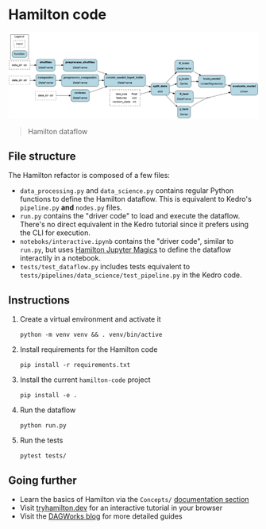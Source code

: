 # Hamilton code

![](src/hamilton_code/all_functions.png)
> Hamilton dataflow

## File structure
The Hamilton refactor is composed of a few files:
- `data_processing.py` and `data_science.py` contains regular Python functions to define the Hamilton dataflow. This is equivalent to Kedro's `pipeline.py` **and** `nodes.py` files.
- `run.py` contains the "driver code" to load and execute the dataflow. There's no direct equivalent in the Kedro tutorial since it prefers using the CLI for execution.
- `noteboks/interactive.ipynb` contains the "driver code", similar to `run.py`, but uses [Hamilton Jupyter Magics](https://hamilton.dagworks.io/en/latest/how-tos/use-in-jupyter-notebook/#use-hamilton-jupyter-magic) to define the dataflow interactily in a notebook.
- `tests/test_dataflow.py` includes tests equivalent to `tests/pipelines/data_science/test_pipeline.py` in the Kedro code.

## Instructions
1. Create a virtual environment and activate it
    ```console
    python -m venv venv && . venv/bin/active
    ```

2. Install requirements for the Hamilton code
    ```console
    pip install -r requirements.txt
    ```

3. Install the current `hamilton-code` project
    ```console
    pip install -e .
    ```

4. Run the dataflow
    ```console
    python run.py
    ```

5. Run the tests
    ```console
    pytest tests/
    ```

## Going further
- Learn the basics of Hamilton via the `Concepts/` [documentation section](https://hamilton.dagworks.io/en/latest/concepts/node/)
- Visit [tryhamilton.dev](tryhamilton.dev) for an interactive tutorial in your browser
- Visit the [DAGWorks blog](https://blog.dagworks.io/) for more detailed guides
